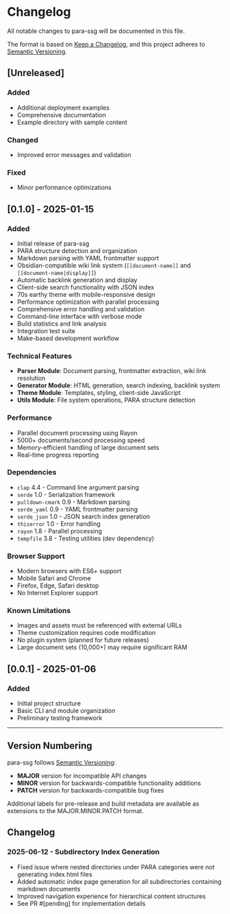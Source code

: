 # Changelog

All notable changes to para-ssg will be documented in this file.

The format is based on [Keep a Changelog](https://keepachangelog.com/en/1.0.0/),
and this project adheres to [Semantic Versioning](https://semver.org/spec/v2.0.0.html).

## [Unreleased]

### Added

- Additional deployment examples
- Comprehensive documentation
- Example directory with sample content

### Changed

- Improved error messages and validation

### Fixed

- Minor performance optimizations

## [0.1.0] - 2025-01-15

### Added

- Initial release of para-ssg
- PARA structure detection and organization
- Markdown parsing with YAML frontmatter support
- Obsidian-compatible wiki link system (`[[document-name]]` and `[[document-name|display]]`)
- Automatic backlink generation and display
- Client-side search functionality with JSON index
- 70s earthy theme with mobile-responsive design
- Performance optimization with parallel processing
- Comprehensive error handling and validation
- Command-line interface with verbose mode
- Build statistics and link analysis
- Integration test suite
- Make-based development workflow

### Technical Features

- **Parser Module**: Document parsing, frontmatter extraction, wiki link resolution
- **Generator Module**: HTML generation, search indexing, backlink system
- **Theme Module**: Templates, styling, client-side JavaScript
- **Utils Module**: File system operations, PARA structure detection

### Performance

- Parallel document processing using Rayon
- 5000+ documents/second processing speed
- Memory-efficient handling of large document sets
- Real-time progress reporting

### Dependencies

- `clap` 4.4 - Command line argument parsing
- `serde` 1.0 - Serialization framework
- `pulldown-cmark` 0.9 - Markdown parsing
- `serde_yaml` 0.9 - YAML frontmatter parsing
- `serde_json` 1.0 - JSON search index generation
- `thiserror` 1.0 - Error handling
- `rayon` 1.8 - Parallel processing
- `tempfile` 3.8 - Testing utilities (dev dependency)

### Browser Support

- Modern browsers with ES6+ support
- Mobile Safari and Chrome
- Firefox, Edge, Safari desktop
- No Internet Explorer support

### Known Limitations

- Images and assets must be referenced with external URLs
- Theme customization requires code modification
- No plugin system (planned for future releases)
- Large document sets (10,000+) may require significant RAM

## [0.0.1] - 2025-01-06

### Added

- Initial project structure
- Basic CLI and module organization
- Preliminary testing framework

---

## Version Numbering

para-ssg follows [Semantic Versioning](https://semver.org/):

- **MAJOR** version for incompatible API changes
- **MINOR** version for backwards-compatible functionality additions
- **PATCH** version for backwards-compatible bug fixes

Additional labels for pre-release and build metadata are available as extensions to the MAJOR.MINOR.PATCH format.

## Changelog

### 2025-06-12 - Subdirectory Index Generation

- Fixed issue where nested directories under PARA categories were not generating index.html files
- Added automatic index page generation for all subdirectories containing markdown documents
- Improved navigation experience for hierarchical content structures
- See PR #[pending] for implementation details
